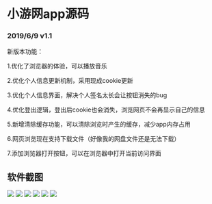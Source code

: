 # 小游网app源码
### 2019/6/9 v1.1
新版本功能：

1.优化了浏览器的体验，可以播放音乐

2.优化个人信息更新机制，采用现成cookie更新

3.优化个人信息界面，解决个人签名太长会让按钮消失的bug

4.优化登出逻辑，登出后cookie也会消失，浏览网页不会再显示自己的信息

5.新增清除缓存功能，可以清除浏览时产生的缓存，减少app内存占用

6.网页浏览现在支持下载文件（好像我的网盘文件还是无法下载）

7.添加浏览器打开按钮，可以在浏览器中打开当前访问界面

## 软件截图
![](https://img.xiaoyou66.com/images/2019/06/08/9d59.png)
![](https://img.xiaoyou66.com/images/2019/06/08/9bsO.png)
![](https://img.xiaoyou66.com/images/2019/06/08/91FP.png)
![](https://img.xiaoyou66.com/images/2019/06/08/9nxr.png)
![](https://img.xiaoyou66.com/images/2019/06/08/9tTQ.png)
![](https://img.xiaoyou66.com/images/2019/06/08/92Ke.png)
